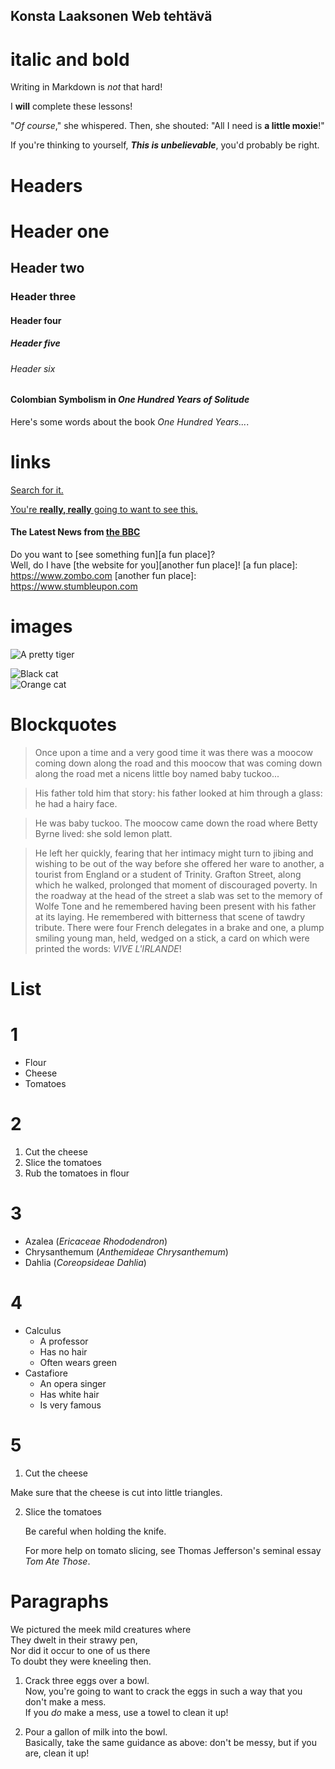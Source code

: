 ## Konsta Laaksonen Web tehtävä

# italic and bold
Writing in Markdown is _not_ that hard!
  
I **will** complete these lessons!
  
"_Of course_," she whispered. Then, she shouted: "All I need is **a little moxie**!"
  
If you're thinking to yourself, **_This is unbelievable_**, you'd probably be right.


# Headers

# Header one
## Header two
### Header three
#### Header four
##### Header five
###### Header six
 
#### Colombian Symbolism in _One Hundred Years of Solitude_
Here's some words about the book _One Hundred Years..._.


# links
[Search for it.](www.google.com)
    
[You're **really, really** going to want to see this.](www.dailykitten.com)
  
#### The Latest News from [the BBC](www.bbc.com/news:)
   
Do you want to [see something fun][a fun place]?  
Well, do I have [the website for you][another fun place]!
[a fun place]: https://www.zombo.com
[another fun place]: https://www.stumbleupon.com



# images
![A pretty tiger](https://upload.wikimedia.org/wikipedia/commons/5/56/Tiger.50.jpg)

![Black cat][Black]  
![Orange cat][Orange]

[Black]:https://upload.wikimedia.org/wikipedia/commons/a/a3/81_INF_DIV_SSI.jpg
[Orange]:http://icons.iconarchive.com/icons/google/noto-emoji-animals-nature/256/22221-cat-icon.png


# Blockquotes

>Once upon a time and a very good time it was there was a moocow coming down along the road and this moocow that was coming down along the road met a nicens little boy named baby tuckoo...

>His father told him that story: his father looked at him through a glass: he had a hairy face.

>He was baby tuckoo. The moocow came down the road where Betty Byrne lived: she sold lemon platt.


>He left her quickly, fearing that her intimacy might turn to jibing and wishing to be out of the way before she offered her ware to another, a tourist from England or a student of Trinity. Grafton Street, along which he walked, prolonged that moment of discouraged poverty. In the roadway at the head of the street a slab was set to the memory of Wolfe Tone and he remembered having been present with his father at its laying. He remembered with bitterness that scene of tawdry tribute. There were four French delegates in a brake and one, a plump smiling young man, held, wedged on a stick, a card on which were printed the words: _VIVE L'IRLANDE_!


# List

# 1
* Flour
* Cheese
* Tomatoes

# 2
1. Cut the cheese
2. Slice the tomatoes
3. Rub the tomatoes in flour

# 3
* Azalea (_Ericaceae Rhododendron_)
* Chrysanthemum (_Anthemideae Chrysanthemum_)
* Dahlia (_Coreopsideae Dahlia_)

# 4
* Calculus
  * A professor
  * Has no hair
  * Often wears green
* Castafiore
  * An opera singer
  * Has white hair
  * Is very famous

# 5
 1. Cut the cheese

   Make sure that the cheese is cut into little triangles.

2. Slice the tomatoes

   Be careful when holding the knife.
   
   For more help on tomato slicing, see Thomas Jefferson's seminal essay _Tom Ate Those_.


# Paragraphs

We pictured the meek mild creatures where  
They dwelt in their strawy pen,  
Nor did it occur to one of us there  
To doubt they were kneeling then.

1. Crack three eggs over a bowl.  
 Now, you're going to want to crack the eggs in such a way that you don't make a mess.  
 If you _do_ make a mess, use a towel to clean it up!

2. Pour a gallon of milk into the bowl.  
 Basically, take the same guidance as above: don't be messy, but if you are, clean it up!
